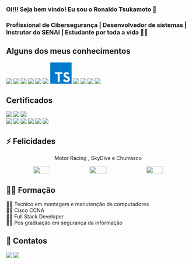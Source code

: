 ### Oi!!! Seja bem vindo! Eu sou o Ronaldo Tsukamoto 👋
### Profissional de Cibersegurança | Desenvolvedor de sistemas | Instrutor do SENAI | Estudante por toda a vida 👩‍💻

##  Alguns dos meus conhecimentos 
<div style="display: inline_block">
  <img height="60" windth="60" src="https://cdn.jsdelivr.net/gh/devicons/devicon/icons/php/php-original.svg">
  <img height="60" windth="60" src="https://cdn.jsdelivr.net/gh/devicons/devicon/icons/csharp/csharp-original.svg">
  <img height="60" windth="60" src="https://cdn.jsdelivr.net/gh/devicons/devicon/icons/javascript/javascript-original.svg" />
  <img height="60" windth="60" src="https://cdn.jsdelivr.net/gh/devicons/devicon/icons/angularjs/angularjs-original.svg">
  <img height="60" windth="60" src="https://cdn.jsdelivr.net/gh/devicons/devicon/icons/mysql/mysql-original-wordmark.svg" />
  <img height="60" windth="60" src="https://cdn.jsdelivr.net/gh/devicons/devicon/icons/microsoftsqlserver/microsoftsqlserver-plain.svg" >
 
  <img  height="60" width="60" src="https://raw.githubusercontent.com/devicons/devicon/master/icons/typescript/typescript-plain.svg">
    <img  height="60" windth="60" src="https://cdn.jsdelivr.net/gh/devicons/devicon/icons/html5/html5-original.svg" />
    <img  height="60" windth="60" src="[https://cdn.jsdelivr.net/gh/devicons/devicon/icons/html5/html5-original.svg](https://images.credly.com/images/505080ad-3731-4b1d-98df-347655a45750/image.png)" />
  <img  height="60" windth="60" src="https://cdn.jsdelivr.net/gh/devicons/devicon/icons/css3/css3-original.svg" />
  <img  height="60" windth="60" src="https://cdn.jsdelivr.net/gh/devicons/devicon/icons/bootstrap/bootstrap-original.svg" />
  </div>

  ##  Certificados 
  <div style="display: inline_block">
  
   <img height="120" windth="110" src="https://cdn.qwiklabs.com/SOUHCWvev6HmfC5QztXJd%2BCkSK8%2B3WGWg%2BF%2Fww%2FfqXA%3D" >
   <img height="120" windth="110" src="https://cdn.qwiklabs.com/TbOoOcpQdNxRawSvSE3K5cbakxBmki8F%2FgjwN6yKY98%3D" >
   <img height="120" windth="110" src="https://cdn.qwiklabs.com/TbOoOcpQdNxRawSvSE3K5cbakxBmki8F%2FgjwN6yKY98%3D" >
    <br> 
   <img height="120" windth="110" src="https://images.credly.com/size/340x340/images/2a6251f2-737b-4bf6-9190-d77570cc76fc/CERT-Fundamentals-Power-Platform.png" >
     <img height="120" windth="110" src="https://images.credly.com/size/340x340/images/fc1352af-87fa-4947-ba54-398a0e63322e/security-compliance-and-identity-fundamentals-600x600.png" >
      <img height="120" windth="110" src="https://images.credly.com/size/340x340/images/0c6d9839-f468-4adc-987d-5cfae4a9ee67/image.png" >
      <img height="120" windth="110" src="https://images.credly.com/size/340x340/images/70eb1e3f-d4de-4377-a062-b20fb29594ea/azure-data-fundamentals-600x600.png" >
      <img height="120" windth="110" src="https://images.credly.com/size/340x340/images/4136ced8-75d5-4afb-8677-40b6236e2672/azure-ai-fundamentals-600x600.png" >
       <img height="120" windth="110" src="https://images.credly.com/size/340x340/images/be8fcaeb-c769-4858-b567-ffaaa73ce8cf/image.png" >
      
      
      
     


  
  
</div>

## ⚡ Felicidades
<div align="center">
  <p> Motor Racing , SkyDive e  Churrasco </p>
  <img width="30%" height="30%"  src="https://media.tenor.com/ZXAeDZRGIBAAAAAd/spin-kart.gif"/>
  <img width="30%" height="30%"  src="https://media.tenor.com/Mi5YG2X9798AAAAd/sky-dive-spin.gif"/>
  <img width="30%" height="30%"  src="https://media.tenor.com/6KCO3yWBNP8AAAAC/bbq-barbeque.gif"/>
</div>
  
</div>

## 👩‍🎓 Formação
<div style="display: block">
  👩‍💻 Tecnico em montagem e manutenção de computadores
   <br> 
  👩‍💻 Cisco CCNA
   <br> 
  👩‍💻 Full Stack Developer
   <br> 
  👩‍💻 Pos graduação em segurança da informação <br>

  </div>

## 💬 Contatos
<div id="badges">
  <a href = "mailto:billiesp@gmail.com"><img src="https://img.shields.io/badge/Gmail-D14836?style=for-the-badge&logo=gmail&logoColor=white"_blank"></a>
<a href = "https://www.linkedin.com/in/ronaldo-tsukamoto-7aa89312b/" target="_blank"><img src="https://img.shields.io/badge/linkedin-%230077B5.svg?&style=for-the-badge&logo=linkedin&logoColor=white"></a>

</div>
